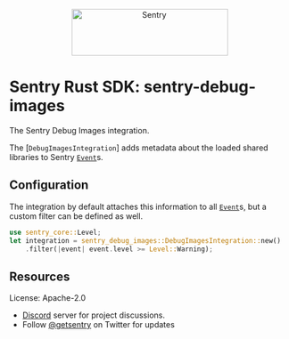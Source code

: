 <p align="center">
  <a href="https://sentry.io/?utm_source=github&utm_medium=logo" target="_blank">
    <img src="https://sentry-brand.storage.googleapis.com/sentry-wordmark-dark-280x84.png" alt="Sentry" width="280" height="84">
  </a>
</p>

# Sentry Rust SDK: sentry-debug-images

The Sentry Debug Images integration.

The [`DebugImagesIntegration`] adds metadata about the loaded shared
libraries to Sentry [`Event`]s.

## Configuration

The integration by default attaches this information to all [`Event`]s, but
a custom filter can be defined as well.

```rust
use sentry_core::Level;
let integration = sentry_debug_images::DebugImagesIntegration::new()
    .filter(|event| event.level >= Level::Warning);
```

[`Event`]: https://docs.rs/sentry-debug-images/0.31.4/sentry_debug_images/sentry_core::protocol::Event

## Resources

License: Apache-2.0

- [Discord](https://discord.gg/ez5KZN7) server for project discussions.
- Follow [@getsentry](https://twitter.com/getsentry) on Twitter for updates
